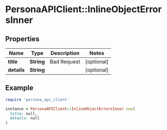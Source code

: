 # PersonaAPIClient::InlineObjectErrorsInner

## Properties

| Name | Type | Description | Notes |
| ---- | ---- | ----------- | ----- |
| **title** | **String** | Bad Request | [optional] |
| **details** | **String** |  | [optional] |

## Example

```ruby
require 'persona_api_client'

instance = PersonaAPIClient::InlineObjectErrorsInner.new(
  title: null,
  details: null
)
```


